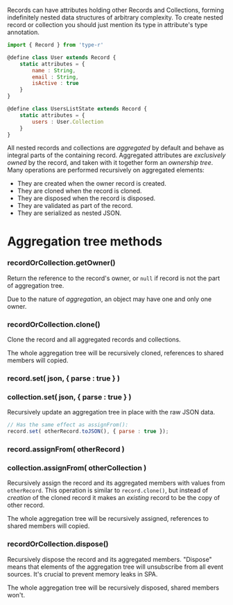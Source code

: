 Records can have attributes holding other Records and Collections, forming indefinitely nested data structures of arbitrary complexity.
To create nested record or collection you should just mention its type in attribute's type annotation.

```javascript
import { Record } from 'type-r'

@define class User extends Record {
    static attributes = {
        name : String,
        email : String,
        isActive : true
    }
}

@define class UsersListState extends Record {
    static attributes = {
        users : User.Collection
    }
}
```

All nested records and collections are *aggregated* by default and behave as integral parts of the containing record. Aggregated attributes are _exclusively owned_ by the record, and taken with it together form an _ownership tree_. Many operations are performed recursively on aggregated elements:

- They are created when the owner record is created.
- They are cloned when the record is cloned.
- They are disposed when the record is disposed.
- They are validated as part of the record.
- They are serialized as nested JSON.

# Aggregation tree methods

### recordOrCollection.getOwner()

Return the reference to the record's owner, or `null` if record is not the part of aggregation tree.

Due to the nature of _aggregation_, an object may have one and only one owner.

### recordOrCollection.clone()

Clone the record and all aggregated records and collections.

The whole aggregation tree will be recursively cloned, references to shared members will copied.

### record.set( json, { parse : true } )
### collection.set( json, { parse : true } )

Recursively update an aggregation tree in place with the raw JSON data.

```javascript
// Has the same effect as assignFrom():
record.set( otherRecord.toJSON(), { parse : true });
```

### record.assignFrom( otherRecord )
### collection.assignFrom( otherCollection )

Recursively assign the record and its aggregated members with values from `otherRecord`.
This operation is similar to `record.clone()`, but instead of _creation_ of the cloned record it makes an _existing_ record to be the copy
of other record.

The whole aggregation tree will be recursively assigned, references to shared members will copied.

### recordOrCollection.dispose()

Recursively dispose the record and its aggregated members. "Dispose" means that elements of the aggregation tree will unsubscribe from all event sources. It's crucial to prevent memory leaks in SPA.

The whole aggregation tree will be recursively disposed, shared members won't.
